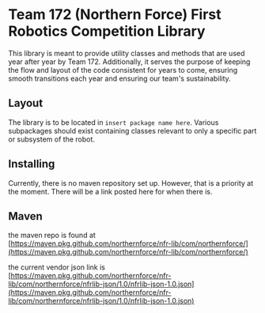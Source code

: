 # Team 172 (Northern Force) First Robotics Competition Library

This library is meant to provide utility classes and methods that are used year after year by Team 172. Additionally, it serves the purpose of keeping the flow and layout of the code consistent for years to come, ensuring smooth transitions each year and ensuring our team's sustainability.

## Layout

The library is to be located in `insert package name here`. Various subpackages should exist containing classes relevant to only a specific part or subsystem of the robot.

## Installing

Currently, there is no maven repository set up. However, that is a priority at the moment. There will be a link posted here for when there is.


## Maven

the maven repo is found at [https://maven.pkg.github.com/northernforce/nfr-lib/com/northernforce/](https://maven.pkg.github.com/northernforce/nfr-lib/com/northernforce/)

the current vendor json link is [https://maven.pkg.github.com/northernforce/nfr-lib/com/northernforce/nfrlib-json/1.0/nfrlib-json-1.0.json](https://maven.pkg.github.com/northernforce/nfr-lib/com/northernforce/nfrlib-json/1.0/nfrlib-json-1.0.json)

